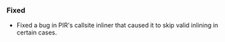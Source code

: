 
### Fixed

- Fixed a bug in PIR's callsite inliner that caused it to skip valid inlining in certain cases.

